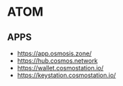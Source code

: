 # ATOM

## APPS

-   <https://app.osmosis.zone/>
-   <https://hub.cosmos.network>
-   <https://wallet.cosmostation.io/>
-   <https://keystation.cosmostation.io/>

